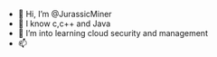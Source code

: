 - 👋 Hi, I’m @JurassicMiner
- 👀 I know c,c++ and Java
- 🌱 I’m into learning cloud security and management
- 📫 

<!---
JurassicMiner/JurassicMiner is a ✨ special ✨ repository because its `README.md` (this file) appears on your GitHub profile.
You can click the Preview link to take a look at your changes.
--->

